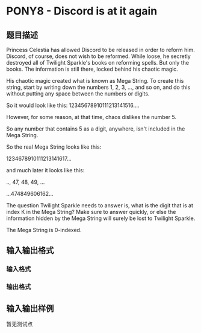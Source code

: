# PONY8 - Discord is at it again

## 题目描述

Princess Celestia has allowed Discord to be released in order to reform him. Discord, of course, does not wish to be reformed. While loose, he secretly destroyed all of Twilight Sparkle's books on reforming spells. But only the books. The information is still there, locked behind his chaotic magic.

His chaotic magic created what is known as Mega String. To create this string, start by writing down the numbers 1, 2, 3, ..., and so on, and do this without putting any space between the numbers or digits.

So it would look like this: 12345678910111213141516....

However, for some reason, at that time, chaos dislikes the number 5.

So any number that contains 5 as a digit, anywhere, isn't included in the Mega String.

So the real Mega String looks like this:

1234678910111213141617...

and much later it looks like this:

.., 47, 48, 49, ...

...474849606162...

The question Twilight Sparkle needs to answer is, what is the digit that is at index K in the Mega String? Make sure to answer quickly, or else the information hidden by the Mega String will surely be lost to Twilight Sparkle.

The Mega String is 0-indexed.

## 输入输出格式

### 输入格式

### 输出格式

## 输入输出样例

暂无测试点

